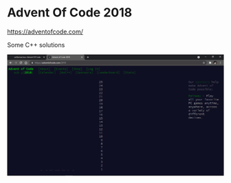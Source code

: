 # Advent Of Code 2018 
https://adventofcode.com/

Some C++ solutions

![Title Screenshot](sshot.png)


